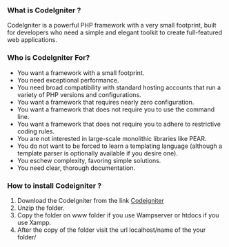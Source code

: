 ### What is CodeIgniter ?


CodeIgniter is a powerful PHP framework with a very small footprint, built for developers who need a simple and elegant toolkit to create full-featured web applications.

### Who is CodeIgniter For?

* You want a framework with a small footprint.
* You need exceptional performance.
* You need broad compatibility with standard hosting accounts that run a variety of PHP versions and configurations.
* You want a framework that requires nearly zero configuration.
* You want a framework that does not require you to use the command line.
* You want a framework that does not require you to adhere to restrictive coding rules.
* You are not interested in large-scale monolithic libraries like PEAR.
* You do not want to be forced to learn a templating language (although a template parser is optionally available if you desire one).
* You eschew complexity, favoring simple solutions.
* You need clear, thorough documentation.

### How to install Codeigniter ?

1. Download the CodeIgniter from the link [Codeigniter](https://www.codeigniter.com/download) 
2. Unzip the folder.
3. Copy the folder on www folder if you use Wampserver or htdocs if you use Xampp.
4. After the copy of the folder visit the url localhost/name of the your folder/ 


